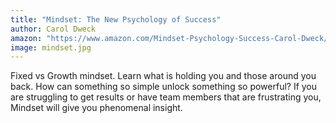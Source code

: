 ```yaml
---
title: "Mindset: The New Psychology of Success"
author: Carol Dweck
amazon: "https://www.amazon.com/Mindset-Psychology-Success-Carol-Dweck/dp/0345472322/"
image: mindset.jpg
---
```


Fixed vs Growth mindset. Learn what is holding you and those around you back. How can something so simple unlock something so powerful? If you are struggling to get results or have team members that are frustrating you, Mindset will give you phenomenal insight.